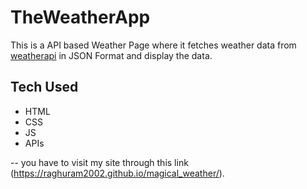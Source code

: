 # TheWeatherApp
This is a API based Weather Page where it fetches weather data from [weatherapi](https://www.weatherapi.com/) in JSON Format and display the data.

## Tech Used 
- HTML
- CSS
- JS
- APIs


-- you have to visit my site through this link (https://raghuram2002.github.io/magical_weather/).
